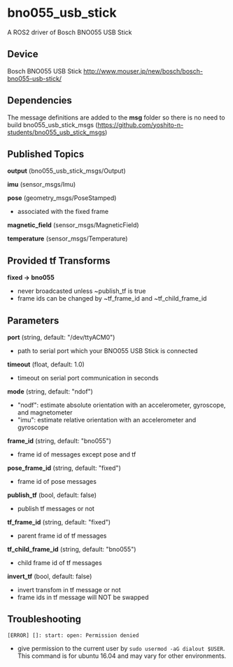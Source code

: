 # bno055_usb_stick
A ROS2 driver of Bosch BNO055 USB Stick

## Device
Bosch BNO055 USB Stick http://www.mouser.jp/new/bosch/bosch-bno055-usb-stick/

## Dependencies
The message definitions are added to the **msg** folder so there is no need to build bno055_usb_stick_msgs (https://github.com/yoshito-n-students/bno055_usb_stick_msgs)

## Published Topics
**output** (bno055_usb_stick_msgs/Output)

**imu** (sensor_msgs/Imu)

**pose** (geometry_msgs/PoseStamped)
* associated with the fixed frame

**magnetic_field** (sensor_msgs/MagneticField)

**temperature** (sensor_msgs/Temperature)

## Provided tf Transforms
**fixed -> bno055**
* never broadcasted unless ~publish_tf is true
* frame ids can be changed by ~tf_frame_id and ~tf_child_frame_id

## Parameters
**port** (string, default: "/dev/ttyACM0")
* path to serial port which your BNO055 USB Stick is connected

**timeout** (float, default: 1.0)
* timeout on serial port communication in seconds

**mode** (string, default: "ndof")
* "nodf": estimate absolute orientation with an accelerometer, gyroscope, and magnetometer
* "imu": estimate relative orientation with an accelerometer and gyroscope

**frame_id** (string, default: "bno055")
* frame id of messages except pose and tf

**pose_frame_id** (string, default: "fixed")
* frame id of pose messages

**publish_tf** (bool, default: false)
* publish tf messages or not

**tf_frame_id** (string, default: "fixed")
* parent frame id of tf messages

**tf_child_frame_id** (string, default: "bno055")
* child frame id of tf messages

**invert_tf** (bool, default: false)
* invert transfom in tf message or not
* frame ids in tf message will NOT be swapped

## Troubleshooting
`[ERROR] []: start: open: Permission denied`
* give permission to the current user by `sudo usermod -aG dialout $USER`. This command is for ubuntu 16.04 and may vary for other environments.
